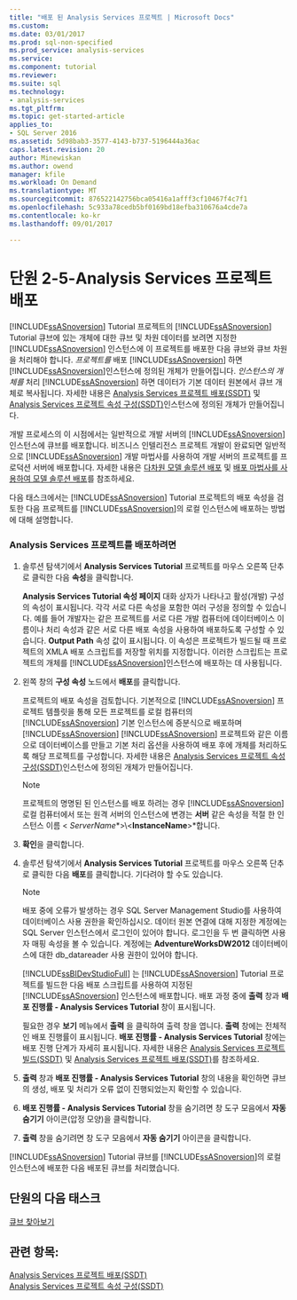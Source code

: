 ```yaml
---
title: "배포 된 Analysis Services 프로젝트 | Microsoft Docs"
ms.custom: 
ms.date: 03/01/2017
ms.prod: sql-non-specified
ms.prod_service: analysis-services
ms.service: 
ms.component: tutorial
ms.reviewer: 
ms.suite: sql
ms.technology:
- analysis-services
ms.tgt_pltfrm: 
ms.topic: get-started-article
applies_to:
- SQL Server 2016
ms.assetid: 5d98bab3-3577-4143-b737-5196444a36ac
caps.latest.revision: 20
author: Minewiskan
ms.author: owend
manager: kfile
ms.workload: On Demand
ms.translationtype: MT
ms.sourcegitcommit: 876522142756bca05416a1afff3cf10467f4c7f1
ms.openlocfilehash: 5c933a78cedb5bf0169bd18efba310676a4cde7a
ms.contentlocale: ko-kr
ms.lasthandoff: 09/01/2017

---
```

# <a name="lesson-2-5---deploying-an-analysis-services-project"></a>단원 2-5-Analysis Services 프로젝트 배포
[!INCLUDE[ssASnoversion](../includes/ssasnoversion-md.md)] Tutorial 프로젝트의 [!INCLUDE[ssASnoversion](../includes/ssasnoversion-md.md)] Tutorial 큐브에 있는 개체에 대한 큐브 및 차원 데이터를 보려면 지정한 [!INCLUDE[ssASnoversion](../includes/ssasnoversion-md.md)] 인스턴스에 이 프로젝트를 배포한 다음 큐브와 큐브 차원을 처리해야 합니다. *프로젝트를* 배포 [!INCLUDE[ssASnoversion](../includes/ssasnoversion-md.md)] 하면 [!INCLUDE[ssASnoversion](../includes/ssasnoversion-md.md)]인스턴스에 정의된 개체가 만들어집니다. *인스턴스의 개체를* 처리 [!INCLUDE[ssASnoversion](../includes/ssasnoversion-md.md)] 하면 데이터가 기본 데이터 원본에서 큐브 개체로 복사됩니다. 자세한 내용은 [Analysis Services 프로젝트 배포&#40;SSDT&#41;](../analysis-services/multidimensional-models/deploy-analysis-services-projects-ssdt.md) 및 [Analysis Services 프로젝트 속성 구성&#40;SSDT&#41;](../analysis-services/multidimensional-models/configure-analysis-services-project-properties-ssdt.md)인스턴스에 정의된 개체가 만들어집니다.  
  
개발 프로세스의 이 시점에서는 일반적으로 개발 서버의 [!INCLUDE[ssASnoversion](../includes/ssasnoversion-md.md)] 인스턴스에 큐브를 배포합니다. 비즈니스 인텔리전스 프로젝트 개발이 완료되면 일반적으로 [!INCLUDE[ssASnoversion](../includes/ssasnoversion-md.md)] 개발 마법사를 사용하여 개발 서버의 프로젝트를 프로덕션 서버에 배포합니다. 자세한 내용은 [다차원 모델 솔루션 배포](../analysis-services/multidimensional-models/multidimensional-model-solution-deployment.md) 및 [배포 마법사를 사용하여 모델 솔루션 배포](../analysis-services/multidimensional-models/deploy-model-solutions-using-the-deployment-wizard.md)를 참조하세요.  
  
다음 태스크에서는 [!INCLUDE[ssASnoversion](../includes/ssasnoversion-md.md)] Tutorial 프로젝트의 배포 속성을 검토한 다음 프로젝트를 [!INCLUDE[ssASnoversion](../includes/ssasnoversion-md.md)]의 로컬 인스턴스에 배포하는 방법에 대해 설명합니다.  
  
### <a name="to-deploy-the-analysis-services-project"></a>Analysis Services 프로젝트를 배포하려면  
  
1.  솔루션 탐색기에서 **Analysis Services Tutorial** 프로젝트를 마우스 오른쪽 단추로 클릭한 다음 **속성**을 클릭합니다.  
  
    **Analysis Services Tutorial 속성 페이지** 대화 상자가 나타나고 활성(개발) 구성의 속성이 표시됩니다. 각각 서로 다른 속성을 포함한 여러 구성을 정의할 수 있습니다. 예를 들어 개발자는 같은 프로젝트를 서로 다른 개발 컴퓨터에 데이터베이스 이름이나 처리 속성과 같은 서로 다른 배포 속성을 사용하여 배포하도록 구성할 수 있습니다. **Output Path** 속성 값이 표시됩니다. 이 속성은 프로젝트가 빌드될 때 프로젝트의 XMLA 배포 스크립트를 저장할 위치를 지정합니다. 이러한 스크립트는 프로젝트의 개체를 [!INCLUDE[ssASnoversion](../includes/ssasnoversion-md.md)]인스턴스에 배포하는 데 사용됩니다.  
  
2.  왼쪽 창의 **구성 속성** 노드에서 **배포**를 클릭합니다.  
  
    프로젝트의 배포 속성을 검토합니다. 기본적으로 [!INCLUDE[ssASnoversion](../includes/ssasnoversion-md.md)] 프로젝트 템플릿을 통해 모든 프로젝트를 로컬 컴퓨터의 [!INCLUDE[ssASnoversion](../includes/ssasnoversion-md.md)] 기본 인스턴스에 증분식으로 배포하며 [!INCLUDE[ssASnoversion](../includes/ssasnoversion-md.md)] [!INCLUDE[ssASnoversion](../includes/ssasnoversion-md.md)] 프로젝트와 같은 이름으로 데이터베이스를 만들고 기본 처리 옵션을 사용하여 배포 후에 개체를 처리하도록 해당 프로젝트를 구성합니다. 자세한 내용은 [Analysis Services 프로젝트 속성 구성&#40;SSDT&#41;](../analysis-services/multidimensional-models/configure-analysis-services-project-properties-ssdt.md)인스턴스에 정의된 개체가 만들어집니다.  
  
    > [!NOTE]  
    > 프로젝트의 명명된 된 인스턴스를 배포 하려는 경우 [!INCLUDE[ssASnoversion](../includes/ssasnoversion-md.md)] 로컬 컴퓨터에서 또는 원격 서버의 인스턴스에 변경는 **서버** 같은 속성을 적절 한 인스턴스 이름 \<  *ServerName**>\\<**InstanceName**>*합니다.  
  
3.  **확인**을 클릭합니다.  
  
4.  솔루션 탐색기에서 **Analysis Services Tutorial** 프로젝트를 마우스 오른쪽 단추로 클릭한 다음 **배포**를 클릭합니다. 기다려야 할 수도 있습니다.  
  
    > [!NOTE]  
    > 배포 중에 오류가 발생하는 경우 SQL Server Management Studio를 사용하여 데이터베이스 사용 권한을 확인하십시오. 데이터 원본 연결에 대해 지정한 계정에는 SQL Server 인스턴스에서 로그인이 있어야 합니다. 로그인을 두 번 클릭하면 사용자 매핑 속성을 볼 수 있습니다. 계정에는 **AdventureWorksDW2012** 데이터베이스에 대한 db_datareader 사용 권한이 있어야 합니다.  
  
    [!INCLUDE[ssBIDevStudioFull](../includes/ssbidevstudiofull-md.md)] 는 [!INCLUDE[ssASnoversion](../includes/ssasnoversion-md.md)] Tutorial 프로젝트를 빌드한 다음 배포 스크립트를 사용하여 지정된 [!INCLUDE[ssASnoversion](../includes/ssasnoversion-md.md)] 인스턴스에 배포합니다. 배포 과정 중에 **출력** 창과 **배포 진행률 - Analysis Services Tutorial** 창이 표시됩니다.  
  
    필요한 경우 **보기** 메뉴에서 **출력** 을 클릭하여 출력 창을 엽니다. **출력** 창에는 전체적인 배포 진행률이 표시됩니다. **배포 진행률 - Analysis Services Tutorial** 창에는 배포 진행 단계가 자세히 표시됩니다. 자세한 내용은 [Analysis Services 프로젝트 빌드&#40;SSDT&#41;](../analysis-services/multidimensional-models/build-analysis-services-projects-ssdt.md) 및 [Analysis Services 프로젝트 배포&#40;SSDT&#41;](../analysis-services/multidimensional-models/deploy-analysis-services-projects-ssdt.md)를 참조하세요.  
  
5.  **출력** 창과 **배포 진행률 - Analysis Services Tutorial** 창의 내용을 확인하면 큐브의 생성, 배포 및 처리가 오류 없이 진행되었는지 확인할 수 있습니다.  
  
6.  **배포 진행률 - Analysis Services Tutorial** 창을 숨기려면 창 도구 모음에서 **자동 숨기기** 아이콘(압정 모양)을 클릭합니다.  
  
7.  **출력** 창을 숨기려면 창 도구 모음에서 **자동 숨기기** 아이콘을 클릭합니다.  
  
[!INCLUDE[ssASnoversion](../includes/ssasnoversion-md.md)] Tutorial 큐브를 [!INCLUDE[ssASnoversion](../includes/ssasnoversion-md.md)]의 로컬 인스턴스에 배포한 다음 배포된 큐브를 처리했습니다.  
  
## <a name="next-task-in-lesson"></a>단원의 다음 태스크  
[큐브 찾아보기](../analysis-services/lesson-2-6-browsing-the-cube.md)  
  
## <a name="see-also"></a>관련 항목:  
[Analysis Services 프로젝트 배포&#40;SSDT&#41;](../analysis-services/multidimensional-models/deploy-analysis-services-projects-ssdt.md)  
[Analysis Services 프로젝트 속성 구성&#40;SSDT&#41;](../analysis-services/multidimensional-models/configure-analysis-services-project-properties-ssdt.md)  
  
  
  


